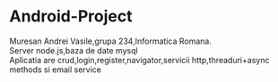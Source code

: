 # Android-Project
Muresan Andrei Vasile,grupa 234,Informatica Romana.<br>
Server node.js,baza de date mysql<br>
Aplicatia are crud,login,register,navigator,servicii http,threaduri+async methods si email service


